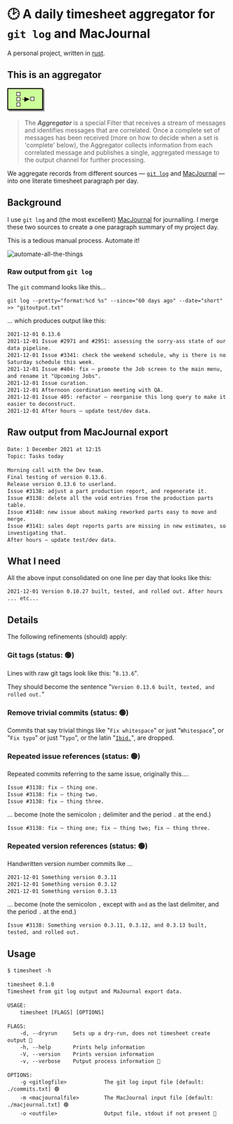 # 🕑 A daily timesheet aggregator for `git log` and MacJournal

A personal project, written in [rust](https://www.rust-lang.org/).
## This is an aggregator

<a href="https://www.enterpriseintegrationpatterns.com/patterns/messaging/Aggregator.html"><img src="./aggregator.gif"></a>

> The ***Aggregator*** is a special Filter that receives a stream of messages and identifies messages that are correlated. Once a complete set of messages has been received (more on how to decide when a set is 'complete' below), the Aggregator collects information from each correlated message and publishes a single, aggregated message to the output channel for further processing.

We aggregate records from different sources — [`git log`](https://git-scm.com/docs/git-log) and [MacJournal](https://danschimpf.com/) — into one literate timesheet paragraph per day.

## Background

I use `git log` and (the most excellent) [MacJournal](https://danschimpf.com/) for journalling.
I merge these two sources to create a one paragraph summary of my project day.

This is a tedious manual process.  Automate it!

<img width="378" alt="automate-all-the-things" src="https://user-images.githubusercontent.com/80144/145323062-b6fadc17-34ff-4369-baea-de9420f9f288.png">

### Raw output from `git log`

The `git` command looks like this...

```
git log --pretty="format:%cd %s" --since="60 days ago" --date="short" >> "gitoutput.txt"
```
... which produces output like this:

```
2021-12-01 0.13.6
2021-12-01 Issue #2971 and #2951: assessing the sorry-ass state of our data pipeline.
2021-12-01 Issue #3341: check the weekend schedule, why is there is no Saturday schedule this week.
2021-12-01 Issue #404: fix — promote the Job screen to the main menu, and rename it "Upcoming Jobs".
2021-12-01 Issue curation.
2021-12-01 Afternoon coordination meeting with QA.
2021-12-01 Issue 405: refactor — reorganise this long query to make it easier to deconstruct.
2021-12-01 After hours — update test/dev data.
```
## Raw output from MacJournal export

```
Date: 1 December 2021 at 12:15
Topic: Tasks today

Morning call with the Dev team.
Final testing of version 0.13.6.
Release version 0.13.6 to userland.
Issue #3138: adjust a part production report, and regenerate it.
Issue #3138: delete all the void entries from the production parts table.
Issue #3140: new issue about making reworked parts easy to move and merge.
Issue #3141: sales dept reports parts are missing in new estimates, so investigating that.
After hours — update test/dev data.
```
## What I need

All the above input consolidated on one line per day that looks like this:

```
2021-12-01 Version 0.10.27 built, tested, and rolled out. After hours ... etc...
```

## Details

The following refinements (should) apply:

### Git tags (status: 🟢)

Lines with raw git tags look like this: "`0.13.6`".

They should become the sentence "`Version 0.13.6 built, texted, and rolled out.`"

### Remove trivial commits (status: 🟢)

Commits that say trivial things like "`Fix whitespace`" or just "`Whitespace`", or "`Fix typo`" or just "`Typo`", or the latin "[`Ibid.`](https://en.wikipedia.org/wiki/Ibid.)", are dropped.

### Repeated issue references (status: 🟢)

Repeated commits referring to the same issue, originally this....
```
Issue #3138: fix — thing one.
Issue #3138: fix — thing two.
Issue #3138: fix — thing three.
```

... become (note the semicolon `;` delimiter and the period `.` at the end.)

```
Issue #3138: fix — thing one; fix — thing two; fix — thing three.
```

### Repeated version references (status: 🟢)

Handwritten version number commits lke ...
```
2021-12-01 Something version 0.3.11
2021-12-01 Something version 0.3.12
2021-12-01 Something version 0.3.13
```
... become (note the semicolon `,` except with `and` as the last delimiter, and the period `.` at the end.)

```
Issue #3138: Something version 0.3.11, 0.3.12, and 0.3.13 built, tested, and rolled out.
```

## Usage

```
$ timesheet -h

timesheet 0.1.0
Timesheet from git log output and MaJournal export data.

USAGE:
    timesheet [FLAGS] [OPTIONS]

FLAGS:
    -d, --dryrun     Sets up a dry-run, does not timesheet create output 🔴
    -h, --help       Prints help information
    -V, --version    Prints version information
    -v, --verbose    Putput process information 🔴

OPTIONS:
    -g <gitlogfile>            The git log input file [default: ./commits.txt] 🟢
    -m <macjournalfile>        The MacJournal input file [default: ./macjournal.txt] 🟢
    -o <outfile>               Output file, stdout if not present 🔴
```